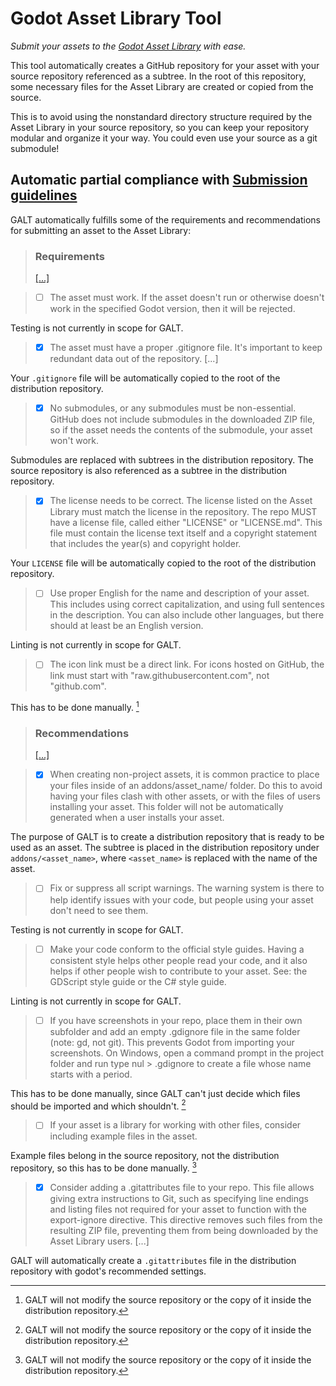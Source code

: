 # Godot Asset Library Tool

_Submit your assets to the [Godot Asset Library](https://godotengine.org/asset-library) with ease._

This tool automatically creates a GitHub repository for your asset with your source repository referenced as a subtree.
In the root of this repository, some necessary files for the Asset Library are created or copied from the source.

This is to avoid using the nonstandard directory structure required by the Asset Library in your source repository,
so you can keep your repository modular and organize it your way. You could even use your source as a git submodule!

## Automatic partial compliance with [Submission guidelines](https://docs.godotengine.org/en/latest/community/asset_library/submitting_to_assetlib.html)

GALT automatically fulfills some of the requirements and recommendations for submitting an asset to the Asset Library:

> ### Requirements
>
> [[...]](https://docs.godotengine.org/en/latest/community/asset_library/submitting_to_assetlib.html#requirements)

> - [ ] The asset must work. If the asset doesn't run or otherwise doesn't work in the specified Godot version, then it will be rejected.

Testing is not currently in scope for GALT.

> - [x] The asset must have a proper .gitignore file. It's important to keep redundant data out of the repository. [...]

Your `.gitignore` file will be automatically copied to the root of the distribution repository.

> - [x] No submodules, or any submodules must be non-essential. GitHub does not include submodules in the downloaded ZIP file, so if the asset needs the contents of the submodule, your asset won't work.

Submodules are replaced with subtrees in the distribution repository.
The source repository is also referenced as a subtree in the distribution repository.

> - [x] The license needs to be correct. The license listed on the Asset Library must match the license in the repository. The repo MUST have a license file, called either "LICENSE" or "LICENSE.md". This file must contain the license text itself and a copyright statement that includes the year(s) and copyright holder.

Your `LICENSE` file will be automatically copied to the root of the distribution repository.

> - [ ] Use proper English for the name and description of your asset. This includes using correct capitalization, and using full sentences in the description. You can also include other languages, but there should at least be an English version.

Linting is not currently in scope for GALT.

> - [ ] The icon link must be a direct link. For icons hosted on GitHub, the link must start with "raw.githubusercontent.com", not "github.com".

This has to be done manually. [^1]

> ### Recommendations
>
> [[...]](https://docs.godotengine.org/en/latest/community/asset_library/submitting_to_assetlib.html#requirements)

> - [x] When creating non-project assets, it is common practice to place your files inside of an addons/asset_name/ folder. Do this to avoid having your files clash with other assets, or with the files of users installing your asset. This folder will not be automatically generated when a user installs your asset.

The purpose of GALT is to create a distribution repository that is ready to be used as an asset.
The subtree is placed in the distribution repository under `addons/<asset_name>`,
where `<asset_name>` is replaced with the name of the asset.

> - [ ] Fix or suppress all script warnings. The warning system is there to help identify issues with your code, but people using your asset don't need to see them.

Testing is not currently in scope for GALT.

> - [ ] Make your code conform to the official style guides. Having a consistent style helps other people read your code, and it also helps if other people wish to contribute to your asset. See: the GDScript style guide or the C# style guide.

Linting is not currently in scope for GALT.

> - [ ] If you have screenshots in your repo, place them in their own subfolder and add an empty .gdignore file in the same folder (note: gd, not git). This prevents Godot from importing your screenshots. On Windows, open a command prompt in the project folder and run type nul > .gdignore to create a file whose name starts with a period.

This has to be done manually, since GALT can't just decide which files should be imported and which shouldn't. [^1]

> - [ ] If your asset is a library for working with other files, consider including example files in the asset.

Example files belong in the source repository, not the distribution repository, so this has to be done manually. [^1]

> - [x] Consider adding a .gitattributes file to your repo. This file allows giving extra instructions to Git, such as specifying line endings and listing files not required for your asset to function with the export-ignore directive. This directive removes such files from the resulting ZIP file, preventing them from being downloaded by the Asset Library users. [...]

GALT will automatically create a `.gitattributes` file in the distribution repository with godot's recommended settings.

[^1]: GALT will not modify the source repository or the copy of it inside the distribution repository.
